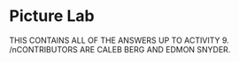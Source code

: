 # Picture Lab
THIS CONTAINS ALL OF THE ANSWERS UP TO ACTIVITY 9.
/nCONTRIBUTORS ARE CALEB BERG AND EDMON SNYDER.
